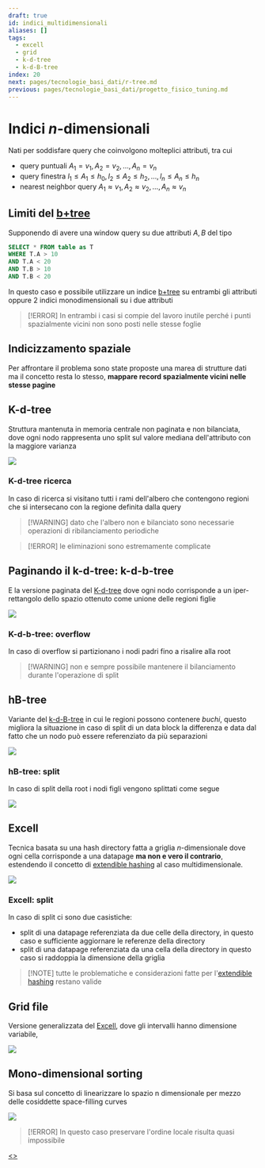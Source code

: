 ```yaml
---
draft: true
id: indici_multidimensionali
aliases: []
tags:
  - excell
  - grid
  - k-d-tree
  - k-d-B-tree
index: 20
next: pages/tecnologie_basi_dati/r-tree.md
previous: pages/tecnologie_basi_dati/progetto_fisico_tuning.md
---
```


# Indici $n$-dimensionali

Nati per soddisfare query che coinvolgono molteplici attributi, tra cui

- query puntuali $A_1 = v_1, A_2 = v_2, … , A_n = v_n$
- query finestra $l_1 \leq A_1 \leq h_0, l_2 \leq A_2 \leq h_2, … , l_n \leq A_n \leq h_n$
- nearest neighbor query $A_1 \approx v_1, A_2 \approx v_2, … , A_n \approx v_n$

## Limiti del [b+tree](pages/tecnologie_basi_dati/b+tree.md)

Supponendo di avere una window query su due attributi $A,B$ del tipo

```sql
SELECT * FROM table as T
WHERE T.A > 10
AND T.A < 20
AND T.B > 10
AND T.B < 20
```

In questo caso e possibile utilizzare un indice [b+tree](pages/tecnologie_basi_dati/b+tree.md) su entrambi gli attributi oppure 2 indici monodimensionali su i due attributi

>[!ERROR] In entrambi i casi si compie del lavoro inutile perché i punti spazialmente vicini non sono posti nelle stesse foglie

## Indicizzamento spaziale

Per affrontare il problema sono state proposte una marea di strutture dati ma il concetto resta lo stesso, **mappare record spazialmente vicini nelle stesse pagine**

## K-d-tree

Struttura mantenuta in memoria centrale non paginata e non bilanciata, dove ogni nodo rappresenta uno split sul valore mediana dell'attributo con la maggiore varianza

![](assets/tecnologie_basi_dati/Pasted%20image%2020250216172340.png)

### K-d-tree ricerca

In caso di ricerca si visitano tutti i rami dell'albero che contengono regioni che si intersecano con la regione definita dalla query

>[!WARNING] dato che l'albero non e bilanciato sono necessarie operazioni di ribilanciamento periodiche

>[!ERROR] le eliminazioni sono estremamente complicate

## Paginando il k-d-tree: k-d-b-tree

E la versione paginata del [K-d-tree](#K-d-tree) dove ogni nodo corrisponde a un iper-rettangolo dello spazio ottenuto come unione delle regioni figlie

![](assets/tecnologie_basi_dati/Pasted%20image%2020250216182013.png)

### K-d-b-tree: overflow

In caso di overflow si partizionano i nodi padri fino a risalire alla root

>[!WARNING] non e sempre possibile mantenere il bilanciamento durante l'operazione di split

## hB-tree

Variante del [k-d-B-tree](#Paginando%20il%20k-d-tree%20k-d-B-tree) in cui le regioni possono contenere *buchi*, questo migliora la situazione in caso di split di un data block la differenza e data dal fatto che un nodo può essere referenziato da più separazioni

![](assets/tecnologie_basi_dati/Pasted%20image%2020250216182500.png)

### hB-tree: split

In caso di split della root i nodi figli vengono splittati come segue

![](assets/tecnologie_basi_dati/Pasted%20image%2020250216182641.png)

## Excell

Tecnica basata su una hash directory fatta a griglia $n$-dimensionale dove ogni cella corrisponde a una datapage **ma non e vero il contrario**, estendendo il concetto di [extendible hashing](pages/tecnologie_basi_dati/indici_hash.md#extendible%20hashing) al caso multidimensionale.

![](assets/tecnologie_basi_dati/Pasted%20image%2020250216182829.png)

### Excell: split


In caso di split ci sono due casistiche:

- split di una datapage referenziata da due celle della directory, in questo caso e sufficiente aggiornare le referenze della directory
- split di una datapage referenziata da una cella della directory in questo caso si raddoppia la dimensione della griglia

>[!NOTE] tutte le problematiche e considerazioni fatte per l'[extendible hashing](pages/tecnologie_basi_dati/indici_hash.md#extendible%20hashing) restano valide


## Grid file

Versione generalizzata del [Excell](#Excell), dove gli intervalli hanno dimensione variabile,

![](assets/tecnologie_basi_dati/Pasted%20image%2020250216183422.png)

## Mono-dimensional sorting

Si basa sul concetto di linearizzare lo spazio n dimensionale per mezzo delle cosiddette space-filling curves

![](assets/tecnologie_basi_dati/Pasted%20image%2020250216183530.png)

>[!ERROR] In questo caso preservare l'ordine locale risulta quasi impossibile

[<](pages/tecnologie_basi_dati/progetto_fisico_tuning.md)[>](pages/tecnologie_basi_dati/r-tree.md)
